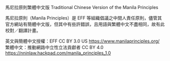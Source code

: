 馬尼拉原則繁體中文版 Traditional Chinese Version of the Manila Principles

馬尼拉原則（Manila Principles）是 EFF 等組織倡議之中間人責任原則，儘管其官方網站有簡體中文版，但其中有些許錯誤，且用語與繁體中文不盡相同，故有此校對／翻譯計畫。

  英文與簡體中文授權：EFF CC BY 3.0 US https://www.manilaprinciples.org/
  繁體中文：推動網路中立性立法貢獻者 CC BY 4.0 https://nninlaw.hackpad.com/manila_principles_1.0
